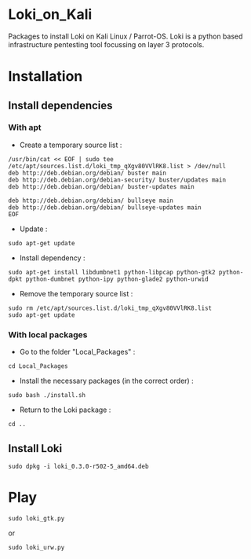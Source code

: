 # Loki_on_Kali
Packages to install Loki on Kali Linux / Parrot-OS. Loki is a python based infrastructure pentesting tool focussing on layer 3 protocols.

# Installation

## Install dependencies

### With apt

* Create a temporary source list :
```
/usr/bin/cat << EOF | sudo tee /etc/apt/sources.list.d/loki_tmp_qXgv80VVlRK8.list > /dev/null
deb http://deb.debian.org/debian/ buster main
deb http://deb.debian.org/debian-security/ buster/updates main
deb http://deb.debian.org/debian/ buster-updates main

deb http://deb.debian.org/debian/ bullseye main
deb http://deb.debian.org/debian/ bullseye-updates main
EOF
```

* Update :

`sudo apt-get update`

* Install dependency :

`sudo apt-get install libdumbnet1 python-libpcap python-gtk2 python-dpkt python-dumbnet python-ipy python-glade2 python-urwid`

* Remove the temporary source list :

```
sudo rm /etc/apt/sources.list.d/loki_tmp_qXgv80VVlRK8.list
sudo apt-get update
```

### With local packages

* Go to the folder "Local_Packages" :

`cd Local_Packages`

* Install the necessary packages (in the correct order) :

`sudo bash ./install.sh`

* Return to the Loki package :

```
cd ..
```

## Install Loki

`sudo dpkg -i loki_0.3.0-r502-5_amd64.deb`

# Play
```
sudo loki_gtk.py
```
or
```
sudo loki_urw.py
```
